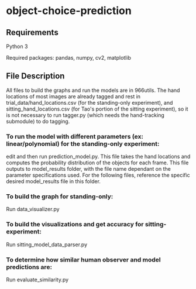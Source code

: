 # object-choice-prediction

## Requirements
Python 3

Required packages: pandas, numpy, cv2, matplotlib

## File Description

All files to build the graphs and run the models are in 966utils. The hand locations of most images are already tagged and rest in trial_data/hand_locations.csv (for the standing-only experiment), and sitting_hand_locations.csv (for Tao's portion of the sitting experiment), so it is not necessary to run tagger.py (which needs the hand-tracking submodule) to do tagging.


### To run the model with different parameters (ex: linear/polynomial) for the standing-only experiment:
edit and then run prediction_model.py. This file takes the hand locations and computes the probability distribution of the objects for each frame. This file outputs to model_results folder, with the file name dependant on the parameter specifications used. For the following files, reference the specific desired model_results file in this folder.

### To build the graph for standing-only:
Run data_visualizer.py

### To build the visualizations and get accuracy for sitting-experiment:
Run sitting_model_data_parser.py

### To determine how similar human observer and model predictions are:
Run evaluate_similarity.py

